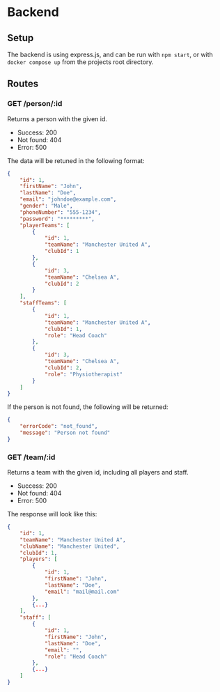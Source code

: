 # Backend

## Setup

The backend is using express.js, and can be run with `npm start`, or with `docker compose up` from the projects root directory.


## Routes

### GET /person/:id

Returns a person with the given id.

- Success: 200
- Not found: 404
- Error: 500

The data will be retuned in the following format:

```json
{
    "id": 1,
    "firstName": "John",
    "lastName": "Doe",
    "email": "johndoe@example.com",
    "gender": "Male",
    "phoneNumber": "555-1234",
    "password": "*********",
    "playerTeams": [
        {
            "id": 1,
            "teamName": "Manchester United A",
            "clubId": 1
        },
        {
            "id": 3,
            "teamName": "Chelsea A",
            "clubId": 2
        }
    ],
    "staffTeams": [
        {
            "id": 1,
            "teamName": "Manchester United A",
            "clubId": 1,
            "role": "Head Coach"
        },
        {
            "id": 3,
            "teamName": "Chelsea A",
            "clubId": 2,
            "role": "Physiotherapist"
        }
    ]
}
```

If the person is not found, the following will be returned:

```json
{
    "errorCode": "not_found",
    "message": "Person not found"
}
```

### GET /team/:id

Returns a team with the given id, including all players and staff.

- Success: 200
- Not found: 404
- Error: 500

The response will look like this:

```json
{
    "id": 1,
    "teamName": "Manchester United A",
    "clubName": "Manchester United",
    "clubId": 1,
    "players": [
        {
            "id": 1,
            "firstName": "John",
            "lastName": "Doe",
            "email": "mail@mail.com"
        },
        {...}
    ],
    "staff": [
        {
            "id": 1,
            "firstName": "John",
            "lastName": "Doe",
            "email": "",
            "role": "Head Coach"
        }, 
        {...}
    ]
}
```
